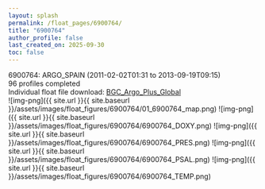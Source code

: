 ```yaml
---
layout: splash
permalink: /float_pages/6900764/
title: "6900764"
author_profile: false
last_created_on: 2025-09-30
toc: false
---
```

 
6900764: ARGO_SPAIN (2011-02-02T01:31 to 2013-09-19T09:15)\
96 profiles completed\
Individual float file download: [BGC_Argo_Plus_Global](https://ftp.soest.hawaii.edu/bgc_argo_plus/Individual_Floats/outliers_removed/6900764_Sprof_processed.nc)\
![img-png]({{ site.url }}{{ site.baseurl }}/assets/images/float_figures/6900764/01_6900764_map.png)
![img-png]({{ site.url }}{{ site.baseurl }}/assets/images/float_figures/6900764/6900764_DOXY.png)
![img-png]({{ site.url }}{{ site.baseurl }}/assets/images/float_figures/6900764/6900764_PRES.png)
![img-png]({{ site.url }}{{ site.baseurl }}/assets/images/float_figures/6900764/6900764_PSAL.png)
![img-png]({{ site.url }}{{ site.baseurl }}/assets/images/float_figures/6900764/6900764_TEMP.png)
